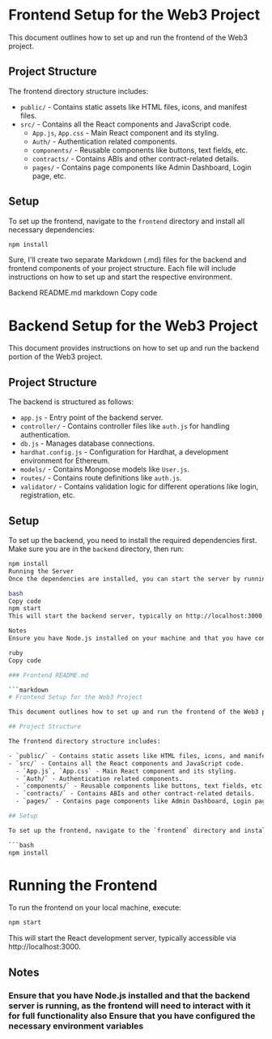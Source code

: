 # Frontend Setup for the Web3 Project

This document outlines how to set up and run the frontend of the Web3 project.

## Project Structure

The frontend directory structure includes:

- `public/` - Contains static assets like HTML files, icons, and manifest files.
- `src/` - Contains all the React components and JavaScript code.
  - `App.js`, `App.css` - Main React component and its styling.
  - `Auth/` - Authentication related components.
  - `components/` - Reusable components like buttons, text fields, etc.
  - `contracts/` - Contains ABIs and other contract-related details.
  - `pages/` - Contains page components like Admin Dashboard, Login page, etc.

## Setup

To set up the frontend, navigate to the `frontend` directory and install all necessary dependencies:

```bash
npm install
```

Sure, I'll create two separate Markdown (.md) files for the backend and frontend components of your project structure. Each file will include instructions on how to set up and start the respective environment.

Backend README.md
markdown
Copy code
# Backend Setup for the Web3 Project

This document provides instructions on how to set up and run the backend portion of the Web3 project.

## Project Structure

The backend is structured as follows:

- `app.js` - Entry point of the backend server.
- `controller/` - Contains controller files like `auth.js` for handling authentication.
- `db.js` - Manages database connections.
- `hardhat.config.js` - Configuration for Hardhat, a development environment for Ethereum.
- `models/` - Contains Mongoose models like `User.js`.
- `routes/` - Contains route definitions like `auth.js`.
- `validator/` - Contains validation logic for different operations like login, registration, etc.

## Setup

To set up the backend, you need to install the required dependencies first. Make sure you are in the `backend` directory, then run:

```bash
npm install
Running the Server
Once the dependencies are installed, you can start the server by running:

bash
Copy code
npm start
This will start the backend server, typically on http://localhost:3000, unless configured otherwise.

Notes
Ensure you have Node.js installed on your machine and that you have configured the necessary environment variables, if required.

ruby
Copy code

### Frontend README.md

```markdown
# Frontend Setup for the Web3 Project

This document outlines how to set up and run the frontend of the Web3 project.

## Project Structure

The frontend directory structure includes:

- `public/` - Contains static assets like HTML files, icons, and manifest files.
- `src/` - Contains all the React components and JavaScript code.
  - `App.js`, `App.css` - Main React component and its styling.
  - `Auth/` - Authentication related components.
  - `components/` - Reusable components like buttons, text fields, etc.
  - `contracts/` - Contains ABIs and other contract-related details.
  - `pages/` - Contains page components like Admin Dashboard, Login page, etc.

## Setup

To set up the frontend, navigate to the `frontend` directory and install all necessary dependencies:

```bash
npm install
```
# Running the Frontend
To run the frontend on your local machine, execute:

```bash
npm start
```
This will start the React development server, typically accessible via http://localhost:3000.

## Notes
### Ensure that you have Node.js installed and that the backend server is running, as the frontend will need to interact with it for full functionality also Ensure that you have configured the necessary environment variables
